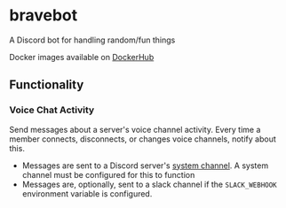 # bravebot

A Discord bot for handling random/fun things

Docker images available on [DockerHub](https://hub.docker.com/r/marksansome11/bravebot)

## Functionality

### Voice Chat Activity

Send messages about a server's voice channel activity. Every time a member connects, disconnects, or changes voice channels, notify about this.

- Messages are sent to a Discord server's [system channel](https://discordpy.readthedocs.io/en/stable/api.html#discord.Guild.system_channel). A system channel must be configured for this to function
- Messages are, optionally, sent to a slack channel if the `SLACK_WEBHOOK` environment variable is configured.
